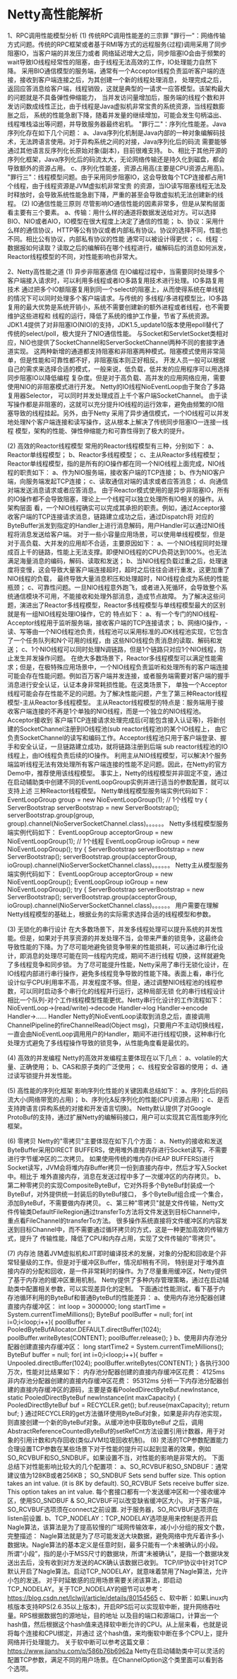 # Netty高性能解析

1、RPC调用性能模型分析
   (1) 传统RPC调用性能差的三宗罪
   "罪行一"：网络传输方式问题。传统的RPC框架或者基于RMI等方式的远程服务(过程)调用采用了同步阻塞IO，当客户端的并发压力或者
网络延迟增大之后，同步阻塞IO会由于频繁的wait导致IO线程经常性的阻塞，由于线程无法高效的工作，IO处理能力自然下降。
   采用BIO通信模型的服务端，通常有一个Acceptor线程负责监听客户端的连接，接收到客户端连接之后，为其创建一个新的线程处理消息，
处理完成之后，返回应答消息给客户端，线程销毁，这就是典型的一请求一应答模型。该架构最大的问题就是不具备弹性伸缩能力，
当并发访问量增加后，服务端的线程个数和并发访问数成线性正比，由于线程是Java虚拟机非常宝贵的系统资源，当线程数膨胀之后，
系统的性能急剧下降，随着并发量的继续增加，可能会发生句柄溢出、线程堆栈溢出等问题，并导致服务器最终宕机。
   "罪行二"：序列化性能差。Java序列化存在如下几个问题：
   a、Java序列化机制是Java内部的一种对象编解码技术，无法跨语言使用。对于异构系统之间的对接，Java序列化后的码流
需要能够通过其他语言反序列化长原始对象(副本)，目前很难支持。
   b、相比于其他开源的序列化框架，Java序列化后的码流太大，无论网络传输还是持久化到磁盘，都会导致额外的资源占用。
   c、序列化性能差，资源占用高(主要是CPU资源占用高)。
   "罪行三"：线程模型问题。由于采用同步阻塞IO，这会导致每个TCP连接都占用1个线程，由于线程资源是JVM虚拟机非常宝贵
的资源，当IO读写阻塞线程无法及时释放时，会导致系统性能急剧下降，严重的甚至会导致虚拟机无法创建新的线程。
   (2) IO通信性能三原则
   尽管影响IO通信性能的因素非常多，但是从架构层面看主要有三个要素。
   a、传输：用什么样的通道将数据发送给对方。可以选择BIO、NIO或者AIO，IO模型在很大程度上决定了通信的性能；
   b、协议：采用什么样的通信协议，HTTP等公有协议或者内部私有协议。协议的选择不同，性能也不同。相比公有协议，内部私有协议的性能
通常可以被设计得更优；
   c、线程：数据报如何读取？读取之后的编解码在哪个线程进行，编解码后的消息如何派发，Reactor线程模型的不同，对性能影响也非常大。

2、Netty高性能之道
   (1) 异步非阻塞通信
   在IO编程过程中，当需要同时处理多个客户端接入请求时，可以利用多线程或者IO多路复用技术进行处理。IO多路复用技术
通过把多个IO额阻塞复用到同一个select的阻塞上，从而使得系统在单线程的情况下可以同时处理多个客户端请求。与传统的
多线程/多进程模型比，IO多路复用的最大优势是系统开销小，系统不需要创建新的额外进程或者线程，也不需要维护这些进程和
线程的运行，降低了系统的维护工作量，节省了系统资源。
   JDK1.4提供了对非阻塞IO(NIO)的支持，JDK1.5_update10版本使用epoll替代了传统的select/poll，极大提升了NIO通信性能。
   与Socket和ServletSocket类相对应，NIO也提供了SocketChannel和ServerSocketChannel两种不同的套接字通道实现。
这两种新增的通道都支持阻塞和非阻塞两种模式。阻塞模式使用非常简单，但是性能和可靠性都不好，非阻塞版本则正好相反。
开发人员一般可以根据自己的需求来选择合适的模式，一般来说，低负载，低并发的应用程序可以用选择同步阻塞IO以降低编程
复杂度。但是对于高负载、高并发的应用网络应用，需要使用NIO的非阻塞模式进行开发。
   Netty的IO线程NioEventLoop由于聚合了多路复用器Selector， 可以同时并发处理成百上千个客户端SocketChannel。
由于读写操作都是非阻塞的，这就可以充分提升IO线程的运行效率，避免由频繁的IO阻塞导致的线程挂起。另外，由于Netty
采用了异步通信模式，一个IO线程可以并发地处理N个客户端连接和读写操作，这从根本上解决了传统同步阻塞IO一连接一线程
模型，架构的性能、弹性伸缩能力和可靠性得到了极大的提升。

   (2) 高效的Reactor线程模型
   常用的Reactor线程模型有三种，分别如下：
   a、Reactor单线程模型；
   b、Reactor多线程模型；
   c、主从Reactor多线程模型；
   Reactor单线程模型，指的是所有的IO操作都在同一个NIO线程上面完成，NIO线程的职责如下：
   a、作为NIO服务端，接收客户端的TCP连接；
   b、作为NIO客户端，向服务端发起TCP连接；
   c、读取通信对端的请求或者应答消息；
   d、向通信对端发送消息请求或者应答消息。
   由于Reactor模式使用的是异步非阻塞IO，所有的IO操作都不会导致阻塞，理论上一个线程可以独立处理所有IO相关的操作。从架构层面
看，一个NIO线程确实可以完成其承担的职责。例如，通过Acceptor接收客户端的TCP连接请求消息，链路建立成功之后，通过Dispatch将
对应的ByteBuffer派发到指定的Handler上进行消息解码，用户Handler可以通过NIO线程将消息发送给客户端。
   对于一些小容量应用场景，可以使用单线程模型，但是对于高负载、大并发的应用却不合适，主要原因如下：
   a、一个NIO线程同时处理成百上千的链路，性能上无法支撑。即便NIO线程的CPU负荷达到100%。也无法满足海量消息的编码，解码、读取和发送；
   b、当NIO线程负载过重之后，处理速度将变慢，这会导致大量客户端连接超时，超时之后往往会进行重发，这更加重了NIO线程的负载，
最终导致大量消息积压和处理超时，NIO线程会成为系统的性能瓶颈；
   c、可靠性问题。一旦NIO线程意外跑飞，或者进入死循环，会导致整个系统通信模块不可用，不能接收和处理外部消息，造成节点故障。
   为了解决这些问题，演进出了Reactor多线程模型，Reactor多线程模型与单线程模型最大的区别就是有一组NIO线程处理IO操作，它的
特点如下：
   a、有一个专门的NIO线程-Acceptor线程用于监听服务端，接收客户端的TCP连接请求；
   b、网络IO操作，-读、写等由一个NIO线程池负责，线程池可以采用标准的JDK线程池实现，它包含了一个任务队列和N个可用的线程，由
这些NIO线程负责消息的读取、解码和发送；
   c、1个NIO线程可以同时处理N调链路，但是1个链路只对应1个NIO线程，防止发生并发操作问题。
   在绝大多数场景下，Reactor多线程模型可以满足性能需求；但是，在极特殊应用场景中，一个NIO线程负责监听和处理所有的客户端连接
可能会存在性能问题。例如百万客户端并发连接，或者服务端需要对客户端的握手消息进行安全认证，认证本身非常耗损性能。在这类场景下，
单独一个Acceptor线程可能会存在性能不足的问题。为了解决性能问题，产生了第三种Reactor线程模型-主从Reactor多线程模型。
    主从Reactor线程模型的特点是：服务端用于接收客户端连接的不再是1个单独的NIO线程，而是一个独立的NIO线程池。Acceptor接收到
客户端TCP连接请求处理完成后(可能包含接入认证等)，将新创建的SocketChannel注册到IO线程池(sub reactor线程池)的某个IO线程上，
由它负责SocketChannel的读写和编码工作。Acceptor线程池只用于客户端登录、握手和安全认证，一旦链路建立成功，就将链路注册到后端
sub reactor线程池的IO线程上，由IO线程负责后续的IO操作。
    利用主从NIO线程模型，可以解决1个服务端监听线程无法有效处理所有客户端连接的性能不足问题。因此，在Netty的官方Demo中，推荐使用该线程模型。
    事实上，Netty的线程模型并非固定不变，通过在启动辅助类中创建不同的EventLoopGroup实例并进行适当的参数配置，就可以支持上述
三种Reactor线程模型。
    Netty单线程模型服务端实例代码如下：
    EventLoopGroup group = new NioEventLoopGroup(1); // 1个线程
        try {
          ServerBootstrap serverBootstrap = new ServerBootstrap();
          serverBootstrap.group(group, group).channel(NioServerSocketChannel.class)。。。。。。
    Netty多线程模型服务端实例代码如下：
    EventLoopGroup acceptorGroup = new NioEventLoopGroup(1); // 1个线程
    EventLoopGroup ioGroup = new NioEventLoopGroup();
                try {
                  ServerBootstrap serverBootstrap = new ServerBootstrap();
                  serverBootstrap.group(acceptorGroup, ioGroup).channel(NioServerSocketChannel.class)。。。。。。
    Netty主从模型服务端实例代码如下：
    EventLoopGroup acceptorGroup = new NioEventLoopGroup();
    EventLoopGroup ioGroup = new NioEventLoopGroup();
            try {
              ServerBootstrap serverBootstrap = new ServerBootstrap();
              serverBootstrap.group(acceptorGroup, ioGroup).channel(NioServerSocketChannel.class)。。。。。。
          用户需要在理解Netty线程模型的基础上，根据业务的实际需求选择合适的线程模型和参数。
          
   (3) 无锁化的串行设计
   在大多数场景下，并发多线程处理可以提升系统的并发性能。但是，如果对于共享资源的并发处理不当，会带来严重的锁竞争，这最终会
导致性能的下降。为了尽可能地避免锁竞争带来的性能损耗，可以通过串行化设计，即消息的处理尽可能在同一线程内完成，期间不进行线程
切换，这样就避免了多线程竞争和同步锁。
   为了尽可能提升性能，Netty采用了串行无锁化设计，在IO线程内部进行串行操作，避免多线程竞争导致的性能下降。表面上看，串行化
设计似乎CPU利用率不高，并发程度不够。但是，通过调整NIO线程池的线程参数，可以同时启动多个串行化的线程并行运行，这种局部无锁
化的串行线程设计相比一个队列-对个工作线程模型性能更优。Netty串行化设计的工作流程如下：
NioEventLoop->(read/write)->decode Handler->log Handler->encode Handler->...... Handler
   Netty的NioEventLoop读取到消息之后，直接调用ChannelPipeline的fireChannelRead(Object msg)，只要用户不主动切换线程，
一直会由NioEventLoop调用用户的Handler，期间不进行线程切换，这种串行化处理方式避免了多线程操作导致的锁竞争，从性能角度看是最优的。
    
   (4) 高效的并发编程
   Netty的高效并发编程主要体现在以下几点：
   a、volatile的大量、正确使用；
   b、CAS和原子类的广泛使用；
   c、线程安全容器的使用；
   d、通过读写锁提升并发性能。
   
   (5) 高性能的序列化框架
   影响序列化性能的关键因素总结如下：
   a、序列化后的码流大小(网络带宽的占用)；
   b、序列化&反序列化的性能(CPU资源占用)；
   c、是否支持跨语言(异构系统的对接和开发语言切换)。
   Netty默认提供了对Google ProtoBuf的支持，通过扩展Netty的编解码接口，用户可以实现其它高性能序列化框架。
   
   (6) 零拷贝
   Netty的"零拷贝"主要体现在如下几个方面：
   a、Netty的接收和发送ByteBuffer采用DIRECT BUFFERS，使用堆外直接内存进行Socket读写，不需要进行字节缓冲区的二次拷贝。
如果使用传统的堆内存(HEAP BUFFERS)进行Socket读写，JVM会将堆内存Buffer拷贝一份到直接内存中，然后才写入Socket中。相比于
堆外直接内存，消息在发送过程中多了一次缓冲区的内存拷贝。
   b、第二种零拷贝的实现CompositeByteBuf，它对外将多个ByteBuf封装成一个ByteBuf，对外提供统一封装后的ByteBuf接口，
多个ByteBuf组合成一个集合，添加ByteBuf，不需要做内存拷贝。
   c、第三种"零拷贝"就是文件传输，Netty文件传输类DefaultFileRegion通过transferTo方法将文件发送到目标Channel中，
重点看FileChannel的transferTo方法。
   很多操作系统直接将文件缓冲区的内容发送到目标Channel中，而不需要通过循环拷贝的方式，这是一种更加高效的传输方式，提升了
传输性能，降低了CPU和内存占用，实现了文件传输的"零拷贝"。

   (7) 内存池
   随着JVM虚拟机和JIT即时编译技术的发展，对象的分配和回收是个非常轻量级的工作。但是对于缓冲区Buffer，情况却稍有不同，
特别是对于堆外直接内存的分配和回收，是一件非常耗时的操作。为了尽量重用缓冲区，Netty提供了基于内存池的缓冲区重用机制。
   Netty提供了多种内存管理策略，通过在启动辅助类中配置相关参数，可以实现差异化的定制。
   下面通过性能测试，看下基于内存池循环利用的ByteBuf和普通ByteBuf的性能差异：
   a、使用内存池分配器创建直接内存缓冲区：
   int loop = 3000000;
   long startTime  = System.currentTimeMillions();
   ByteBuf poolBuffer = null;
   for( int i=0;i<loop;i++){
       poolBuffer = PooledByteBufAllocator.DEFAULT.directBuffer(1024);
       poolBuffer.writeBytes(CONTENT);
       poolBuffer.release();
   }
   b、使用非内存池分配器创建直接内存缓冲区：
   long startTime2  = System.currentTimeMillions();
   ByteBuf buffer = null;
      for( int i=0;i<loop;i++){
          buffer = Unpooled.directBuffer(1024);
          poolBuffer.writeBytes(CONTENT);
      }
   各执行300万次，性能对比结果如下：
   内存池分配器创建的直接内存缓冲区花费： 4125ms
   非内存池分配器创建的直接内存缓冲区花费： 95312ms
   分析一下内存池分配器创建的直接内存缓冲区的源码，主要是查看PooledDirectByteBuf.newInstance,
   static PooledDirectByteBuf newInstance(int maxCapacity) {
           PooledDirectByteBuf buf = RECYCLER.get();
           buf.reuse(maxCapacity);
           return buf;
       }
   通过RECYCLER的get方法循环使用ByteBuf对象，如果是非内存池实现，则直接创建一个新的ByteBuf对象。从缓冲池中获取ByteBuf
之后，调用AbstractReferenceCountedByteBuf的setRefCnt方法设置引用计数器，用于对象的引用计数和内存回收(类似JVM垃圾回收机制)。
   (8) 灵活的TCP参数配置能力
   合理设置TCP参数在某些场景下对于性能的提升可以起到显著的效果，例如SO_RCVBUF和SO_SNDBUF。如果设置不当，对性能的影响是非常大的。
   下面总结下对性能影响比较大的几个配置项：
   a、SO_RCVBUF和SO_SNDBUF：通常建议值为128KB或者256KB；
   SO_SNDBUF
   Sets send buffer size. This option takes an int value. (it is 8K by default).
   SO_RCVBUF
   Sets receive buffer size. This option takes an int value.
   每个套接口都有一个发送缓冲区和一个接收缓冲区，使用SO_SNDBUF & SO_RCVBUF可以改变缺省缓冲区大小。
   对于客户端，SO_RCVBUF选项须在connect之前设置.
   对于服务器，SO_RCVBUF选项须在listen前设置.
   b、TCP_NODELAY：TCP_NODELAY选项是用来控制是否开启Nagle算法，该算法是为了提高较慢的广域网传输效率，减小小分组的报文个数，完整描述：
   Nagle算法就是为了尽可能发送大块数据，避免网络中充斥着许多小数据块。Nagle算法的基本定义是任意时刻，最多只能有一个未被确认的小段。 
所谓“小段”，指的是小于MSS尺寸的数据块，所谓“未被确认”，是指一个数据块发送出去后，没有收到对方发送的ACK确认该数据已收到。
   TCP/IP协议中针对TCP默认开启了Nagle算法。启动TCP_NODELAY，就意味着禁用了Nagle算法，允许小包的发送。
   对于时延敏感的应用场景需要关闭该算法，即启动TCP_NODELAY。关于TCP_NODELAY的细节可以参考：https://blog.csdn.net/lclwjl/article/details/80154565
   c、软中断：如果Linux内核版本支持RPS(2.6.35以上版本)，开启RPS后可以实现软中断，提升网络吞吐量。RPS根据数据包的源地址，目的地址
以及目的端口和源端口，计算出一个hash值，然后根据这个hash值来选择软中断允许的CPU。从上层来看，也就是说将每个连接和CPU绑定，并通过
这个hash值，来均衡软中断在多个CPU上，提升网络并行处理能力。
   关于软中断可以参考这篇文章：https://www.jianshu.com/p/586b76b6962a
   Netty在启动辅助类中可以灵活的配置TCP参数，满足不同的用户场景。在ChannelOption这个类里面可以看到各个选项。